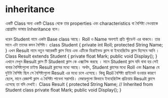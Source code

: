 # inheritance

একটি Class অন্য একটি Class থেকে তার properties এবং characteristics বা বৈশিষ্ট্য নেওয়াকে প্রোগ্রামিং ভাষায় Inheritance বলে।

ধরেন Student নামে একটা Base class আছে। Roll ও Name অবশ্যই প্রতি স্টুডেন্ট এর থাকবে। তার মানে এটা তাদের কমন বৈশিষ্ট্য।
class Student {
private int Roll;
protected String Name;
}
এখন Result নামে নতুন আরেকটি ক্লাস নিয়ে এবং এটিকে ডিরাইভড ক্লাস বা ইনহেরিটেড ক্লাস হিসেবে আনি ।
Class Result extends Student
{
private float Mark;
public void Display();
}
এখানে দেখুন Result ক্লাস টি Student ক্লাস কে এক্সটেন্ড করছে । মানে Student ক্লাস যদি বাবা হয় সেই বাবার বৈশিষ্ট্যগুলো চাইল্ড Result ক্লাসের মধ্যে আছে। অর্থাৎ, Student ক্লাসের মধ্যে Roll এবং Name যে দুইটা বৈশিষ্ট্য ছিল সে বৈশিষ্ট্যগুলো Result এর মধ্যে চলে এসেছে। কিন্তু Roll বৈশিষ্ট্য প্রাইভেট হওয়ার কারণে ছেলে, মানে রেজাল্ট ক্লাস এ বৈশিষ্ট্য পাবেনা সরাসরি।
মেম্বারগুলো কিভাবে ইনহেরিটেন্স প্রক্রিয়ায় Result ক্লাসে এসেছে তা যদি দেখাই।
Class Result
{
protected String Name; // Inherited from Student class
private float Mark;
public void Display();
}

